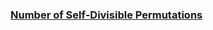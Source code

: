 ### [Number of Self-Divisible Permutations](https://leetcode.com/problems/number-of-self-divisible-permutations)


